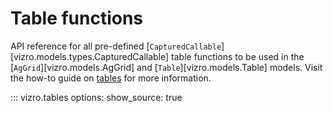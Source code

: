 # Table functions

<!-- vale off -->

API reference for all pre-defined [`CapturedCallable`][vizro.models.types.CapturedCallable] table functions to be used in the
[`AgGrid`][vizro.models.AgGrid] and [`Table`][vizro.models.Table] models. Visit the how-to guide on [tables](../user-guides/table.md)
for more information.

::: vizro.tables
    options:
      show_source: true


<!-- vale on -->
